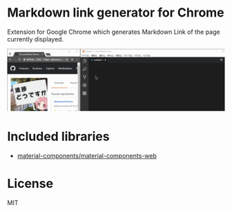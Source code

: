 # Markdown link generator for Chrome

Extension for Google Chrome which generates Markdown Link of the page currently displayed.

![CAPTURE.gif](CAPTURE.gif)

# Included libraries

- [material-components/material-components-web
](https://github.com/material-components/material-components-web)

# License

MIT

